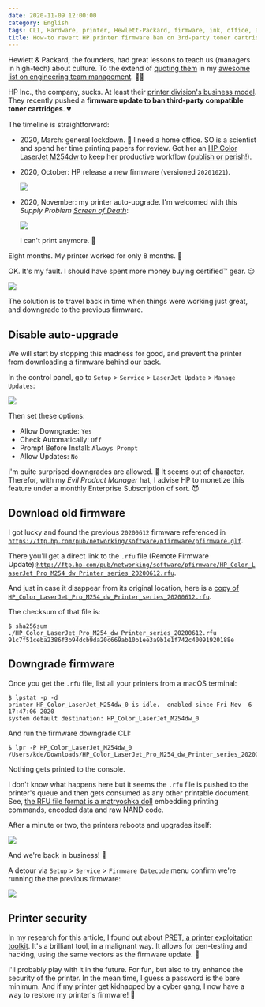 ```yaml
---
date: 2020-11-09 12:00:00
category: English
tags: CLI, Hardware, printer, Hewlett-Packard, firmware, ink, office, DRM, macOS, toner
title: How-to revert HP printer firmware ban on 3rd-party toner cartridges
---
```


Hewlett & Packard, the founders, had great lessons to teach us (managers in high-tech) about culture. To the extend of [quoting them](https://github.com/kdeldycke/awesome-engineering-team-management/commit/de3e64647c911f78a37b3e54c7e46197acb061e1) in my [awesome list on engineering team management](https://github.com/kdeldycke/awesome-engineering-team-management#readme). 👨‍💼

HP Inc., the company, sucks. At least their [printer division's business model](https://news.ycombinator.com/item?id=25045024). They recently pushed a **firmware update to ban third-party compatible toner cartridges**. 💔

The timeline is straightforward:

* 2020, March: general lockdown. 🦠 I need a home office. SO is a scientist and spend her time printing papers for review. Got her an [HP Color LaserJet M254dw](https://amzn.com/B073R2WVKB/?tag=kevideld-20) to keep her productive workflow ([publish or perish!](https://en.wikipedia.org/wiki/Publish_or_perish)).

* 2020, October: HP release a new firmware (versioned `20201021`).

  ![](/uploads/2020/hp-laserjet-printer-20201021-firmware.jpg)

* 2020, November: my printer auto-upgrade. I'm welcomed with this *Supply Problem [Screen of Death](https://en.wikipedia.org/wiki/Screen_of_death)*:

  ![](/uploads/2020/hp-laserjet-printer-supply-problem-screen-of-death.jpg)

  I can't print anymore. 🤯

Eight months. My printer worked for only 8 months. 😤

OK. It's my fault. I should have spent more money buying certified™ gear. 😑

![](https://comdoc.com/wp-content/uploads/2019/01/copier-printer-meme-03.jpg)

The solution is to travel back in time when things were working just great, and downgrade to the previous firmware.

## Disable auto-upgrade

We will start by stopping this madness for good, and prevent the printer from downloading a firmware behind our back.

In the control panel, go to `Setup` > `Service` > `LaserJet Update` > `Manage Updates`:

![](/uploads/2020/hp-laserjet-printer-manage-updates-menu.jpg)

Then set these options:

* Allow Downgrade: `Yes`
* Check Automatically: `Off`
* Prompt Before Install: `Always Prompt`
* Allow Updates: `No`

I'm quite surprised downgrades are allowed. 🤔 It seems out of character. Therefor, with my *Evil Product Manager* hat, I advise HP to monetize this feature under a monthly Enterprise Subscription of sort. 😈

## Download old firmware

I got lucky and found the previous `20200612` firmware referenced in [`https://ftp.hp.com/pub/networking/software/pfirmware/pfirmware.glf`](https://ftp.hp.com/pub/networking/software/pfirmware/pfirmware.glf).

There you'll get a direct link to the `.rfu` file (Remote Firmware Update):[`http://ftp.hp.com/pub/networking/software/pfirmware/HP_Color_LaserJet_Pro_M254_dw_Printer_series_20200612.rfu`](http://ftp.hp.com/pub/networking/software/pfirmware/HP_Color_LaserJet_Pro_M254_dw_Printer_series_20200612.rfu).

And just in case it disappear from its original location, here is a [copy of `HP_Color_LaserJet_Pro_M254_dw_Printer_series_20200612.rfu`](/uploads/2020/HP_Color_LaserJet_Pro_M254_dw_Printer_series_20200612.rfu).

The checksum of that file is:

```shell-session
$ sha256sum ./HP_Color_LaserJet_Pro_M254_dw_Printer_series_20200612.rfu
91c7f51ceba2386f3b94dcb9da20c669ab10b1ee3a9b1e1f742c40091920188e
```

## Downgrade firmware

Once you get the `.rfu` file, list all your printers from a macOS terminal:

```shell-session
$ lpstat -p -d
printer HP_Color_LaserJet_M254dw_0 is idle.  enabled since Fri Nov  6 17:47:06 2020
system default destination: HP_Color_LaserJet_M254dw_0
```

And run the firmware downgrade CLI:

```shell-session
$ lpr -P HP_Color_LaserJet_M254dw_0 /Users/kde/Downloads/HP_Color_LaserJet_Pro_M254_dw_Printer_series_20200612.rfu
```

Nothing gets printed to the console.

I don't know what happens here but it seems the `.rfu` file is pushed to the printer's queue and then gets consumed as any other printable document. See, [the RFU file format is a matryoshka doll](https://www.jsof-tech.com/unpacking-hp-firmware-updates-part-1/) embedding printing commands, encoded data and raw NAND code.

After a minute  or two, the printers reboots and upgrades itself:

![](/uploads/2020/hp-laserjet-printer-firmware-updating.jpg)

And we're back in business! 🥳

A detour via `Setup` > `Service` > `Firmware Datecode` menu confirm we're running the the previous firmware:

![](/uploads/2020/hp-laserjet-printer-20200612-firmware.jpg)

## Printer security

In my research for this article, I found out about [PRET, a printer exploitation toolkit](https://github.com/RUB-NDS/PRET). It's a brilliant tool, in a malignant way. It allows for pen-testing and hacking, using the same vectors as the firmware update. 🤫

I'll probably play with it in the future. For fun, but also to try enhance the security of the printer. In the mean time, I guess a password is the bare minimum. And if my printer get kidnapped by a cyber gang, I now have a way to restore my printer's firmware! 😬
